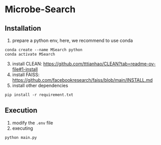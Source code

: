 # Microbe-Search

## Installation
1. prepare a python env, here, we recommend to use conda
```
conda create --name MSearch python
conda activate MSearch
```

3. install CLEAN: https://github.com/tttianhao/CLEAN?tab=readme-ov-file#1-install
4. install FAISS: https://github.com/facebookresearch/faiss/blob/main/INSTALL.md
5. install other dependencies  
```
pip install -r requirement.txt
```

## Execution
1. modify the `.env` file
2. executing  
```
python main.py
```
